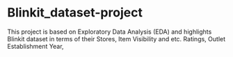# Blinkit_dataset-project
This project is based on Exploratory Data Analysis (EDA) and highlights Blinkit dataset  in terms of their Stores, Item Visibility and etc. Ratings, Outlet Establishment Year, 
